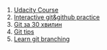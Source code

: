 1) [Udacity Course](https://www.udacity.com/course/how-to-use-git-and-github--ud775)
2) [Interactive git&github practice](https://try.github.io/levels/1/challenges/1)
3) [Git за 30 хвилин](https://codeguida.com/post/453)
4) [Git tips](http://sixrevisions.com/web-development/git-tips/)
5) [Learn git branching](http://learngitbranching.js.org)